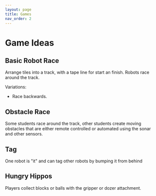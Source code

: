```yaml
---
layout: page
title: Games
nav_order: 2
---
```


# Game Ideas

## Basic Robot Race

Arrange tiles into a track, with a tape line for start an finish. Robots race around the track. 

Variations:
* Race backwards.

## Obstacle Race

Some students race around the track, other students create moving obstacles
that are either remote controlled or automated using the sonar and other sensors. 


## Tag 

One robot is "it" and can tag other robots by bumping it from behind


## Hungry Hippos

Players collect blocks or balls with the gripper or dozer attachment. 
